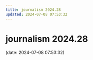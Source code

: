 ```yaml
---
title: journalism 2024.28
updated: 2024-07-08 07:53:32
---
```


# journalism 2024.28

(date: 2024-07-08 07:53:32)

